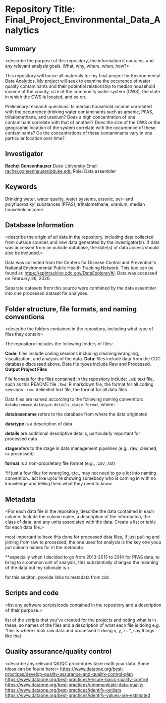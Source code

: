 
# Repository Title: Final_Project_Environmental_Data_Analytics

## Summary

<describe the purpose of this repository, the information it contains, and any relevant analysis goals. What, why, where, when, how?>

This repository will house all materials for my final project for Environmental Data Analytics. My project will seek to examine the occurence of water quality contaminants and their potential relationship to median household income of the county, size of the community water system (CWS), the state in which the CWS is located, and so on. 

Preliminary research questions:
Is median household income correlated with the occurrence drinking water contaminants such as arsenic, PFAS, trihalomethane, and uranium?
Does a high concentration of one contaminant correlate with that of another?
Does the size of the CWS or the geographic location of the system correlate with the occurennce of these contaminants?
Do the concentrations of these contaminants vary in one particular location over time?

## Investigator

**Rachel Gonsenhauser**
Duke University
Email: rachel.gonsenhauser@duke.edu
Role: Data assembler

## Keywords

Drinking water, water quality, water systems, arsenic, per- and polyfluoroalkyl substances (PFAS), trihalomethane, uranium, median household income

## Database Information

<describe the origin of all data in the repository, including data collected from outside sources and new data generated by the investigator(s). If data was accessed from an outside database, the date(s) of data access should also be included.>

Data was collected from the Centers for Disease Control and Prevention's National Environmental Public Health Tracking Network. This tool can be found at: https://ephtracking.cdc.gov/DataExplorer/#/. Data was accessed on February 26, 2020. 

Separate datasets from this source were combined by the data assembler into one processed dataset for analyses.


## Folder structure, file formats, and naming conventions 

<describe the folders contained in the repository, including what type of files they contain>

The repository includes the following folders of files:

**Code**: files include coding sessions including cleaning/wrangling, visualization, and analysis of the data.
**Data**: files include data from the CDC database discussed above. Data file types include Raw and Processed.
**Output**
**Project Files**

<describe the formats of files for the various purposes contained in the repository>

File formats for the files contained in the repository include:
`.md`: text file, such as this README file
`.Rmd`: R markdown file, the format for all coding sessions
`.csv`: delimited text file, the format for all data files

<describe your file naming conventions>

Data files are named according to the following naming convention: `databasename_datatype_details_stage.format`, where: 

**databasename** refers to the database from where the data originated

**datatype** is a description of data 

**details** are additional descriptive details, particularly important for processed data 

**stage**refers to the stage in data management pipelines (e.g., raw, cleaned, or processed)

**format** is a non-proprietary file format (e.g., .csv, .txt)

*if just a few files for wrangling, etc., may not need to go a lot into naming convention...act like uyou're showing somebody who is coming in with no knowledge and telling them what they need to know

## Metadata

<For each data file in the repository, describe the data contained in each column. Include the column name, a description of the information, the class of data, and any units associated with the data. Create a list or table for each data file.> 

most important to have this done for processed data files, if just pulling and joining from raw to processed, the one used for analysis is the key one youu put column names for in the metadata

**especially when I decided to go from 2013-2015 to 2014 for PFAS data, to bring to a common unit of analysis, this substantially changed the meaning of the data but my rationale is x 

for this seciton, provide links to metadata from cdc 

## Scripts and code

<list any software scripts/code contained in the repository and a description of their purpose.>

list of the scripts that you've created for the projects and noting what is in these, so names of the files and a description of what each file is doing e.g. "this is where i took raw data and processed it doing x, y, z...", say things like that

## Quality assurance/quality control

<describe any relevant QA/QC procedures taken with your data. Some ideas can be found here:>
<https://www.dataone.org/best-practices/develop-quality-assurance-and-quality-control-plan>
<https://www.dataone.org/best-practices/ensure-basic-quality-control>
<https://www.dataone.org/best-practices/communicate-data-quality>
<https://www.dataone.org/best-practices/identify-outliers>
<https://www.dataone.org/best-practices/identify-values-are-estimated>